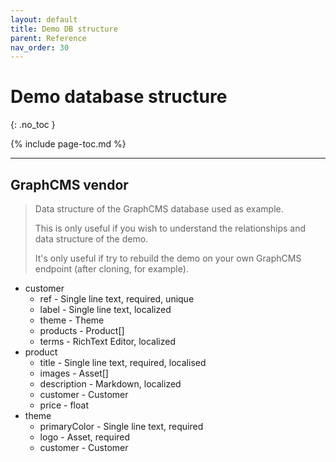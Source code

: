 ```yaml
---
layout: default
title: Demo DB structure
parent: Reference
nav_order: 30
---
```


# Demo database structure
{: .no_toc }

{% include page-toc.md %}

---

## GraphCMS vendor

> Data structure of the GraphCMS database used as example.
>
> This is only useful if you wish to understand the relationships and data structure of the demo.
>
> It's only useful if try to rebuild the demo on your own GraphCMS endpoint (after cloning, for example).

- customer
    - ref - Single line text, required, unique
    - label - Single line text, localized
    - theme - Theme
    - products - Product[]
    - terms - RichText Editor, localized
- product
    - title - Single line text, required, localised
    - images - Asset[]
    - description - Markdown, localized
    - customer - Customer
    - price - float
- theme
    - primaryColor - Single line text, required
    - logo - Asset, required
    - customer - Customer
